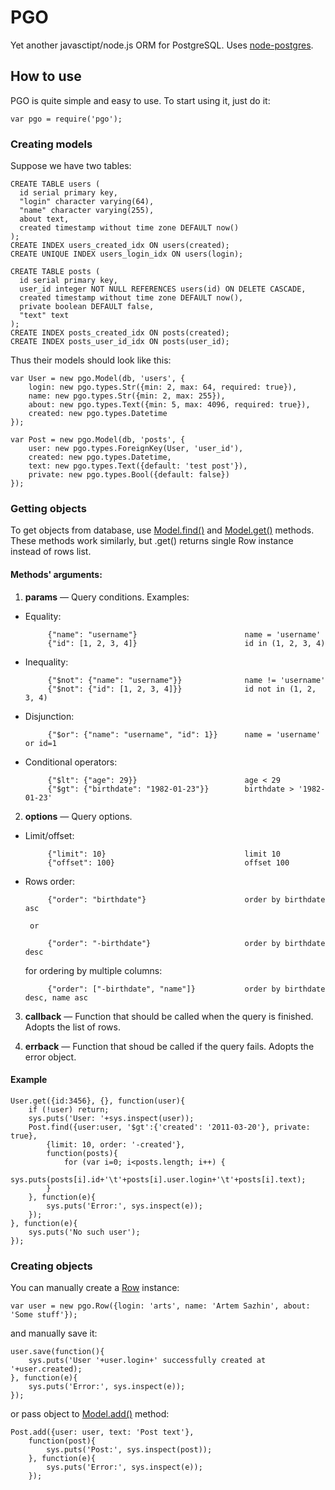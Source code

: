 # PGO

Yet another javasctipt/node.js ORM for PostgreSQL.
Uses [node-postgres](https://github.com/brianc/node-postgres).

## How to use

PGO is quite simple and easy to use. To start using it, just do it:

    var pgo = require('pgo');

### Creating models

Suppose we have two tables:

    CREATE TABLE users (
      id serial primary key,
      "login" character varying(64),
      "name" character varying(255),
      about text,
      created timestamp without time zone DEFAULT now()
    );
    CREATE INDEX users_created_idx ON users(created);
    CREATE UNIQUE INDEX users_login_idx ON users(login);

    CREATE TABLE posts (
      id serial primary key,
      user_id integer NOT NULL REFERENCES users(id) ON DELETE CASCADE,
      created timestamp without time zone DEFAULT now(),
      private boolean DEFAULT false,
      "text" text
    );
    CREATE INDEX posts_created_idx ON posts(created);
    CREATE INDEX posts_user_id_idx ON posts(user_id);

Thus their models should look like this:

    var User = new pgo.Model(db, 'users', {
        login: new pgo.types.Str({min: 2, max: 64, required: true}),
        name: new pgo.types.Str({min: 2, max: 255}),
        about: new pgo.types.Text({min: 5, max: 4096, required: true}),
        created: new pgo.types.Datetime
    });

    var Post = new pgo.Model(db, 'posts', {
        user: new pgo.types.ForeignKey(User, 'user_id'),
        created: new pgo.types.Datetime,
        text: new pgo.types.Text({default: 'test post'}),
        private: new pgo.types.Bool({default: false})
    });

### Getting objects

To get objects from database, use [Model.find()](https://github.com/artss/pgo/blob/master/lib/model.js#L105)
and [Model.get()](https://github.com/artss/pgo/blob/master/lib/model.js#L188) methods.
These methods work similarly, but .get() returns single Row instance instead of rows list.

#### Methods' arguments:

1. **params** — Query conditions. Examples:

 * Equality:

            {"name": "username"}                        name = 'username'
            {"id": [1, 2, 3, 4]}                        id in (1, 2, 3, 4)

 * Inequality:

            {"$not": {"name": "username"}}              name != 'username'
            {"$not": {"id": [1, 2, 3, 4]}}              id not in (1, 2, 3, 4)

 * Disjunction:

            {"$or": {"name": "username", "id": 1}}      name = 'username' or id=1

 * Conditional operators:

            {"$lt": {"age": 29}}                        age < 29
            {"$gt": {"birthdate": "1982-01-23"}}        birthdate > '1982-01-23'

2. **options** — Query options.

 * Limit/offset:

            {"limit": 10}                               limit 10
            {"offset": 100}                             offset 100

 * Rows order:

            {"order": "birthdate"}                      order by birthdate asc

        or

            {"order": "-birthdate"}                     order by birthdate desc

    for ordering by multiple columns:

            {"order": ["-birthdate", "name"]}           order by birthdate desc, name asc

3. **callback** — Function that should be called when the query is finished. Adopts the list of rows.

4. **errback** — Function that shoud be called if the query fails. Adopts the error object.

#### Example

    User.get({id:3456}, {}, function(user){
        if (!user) return;
        sys.puts('User: '+sys.inspect(user));
        Post.find({user:user, '$gt':{'created': '2011-03-20'}, private: true},
            {limit: 10, order: '-created'},
            function(posts){
                for (var i=0; i<posts.length; i++) {
                    sys.puts(posts[i].id+'\t'+posts[i].user.login+'\t'+posts[i].text);
            }
        }, function(e){
            sys.puts('Error:', sys.inspect(e));
        });
    }, function(e){
        sys.puts('No such user');
    });

### Creating objects

You can manually create a [Row](https://github.com/artss/pgo/blob/master/lib/model.js#L220) instance:

    var user = new pgo.Row({login: 'arts', name: 'Artem Sazhin', about: 'Some stuff'});

and manually save it:

    user.save(function(){
        sys.puts('User '+user.login+' successfully created at '+user.created);
    }, function(e){
        sys.puts('Error:', sys.inspect(e));
    });

or pass object to [Model.add()](https://github.com/artss/pgo/blob/master/lib/model.js#L202) method:

    Post.add({user: user, text: 'Post text'},
        function(post){
            sys.puts('Post:', sys.inspect(post));
        }, function(e){
            sys.puts('Error:', sys.inspect(e));
        });


